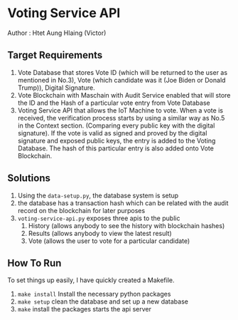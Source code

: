 # Voting Service API

Author : Htet Aung Hlaing (Victor)

## Target Requirements

1. Vote Database that stores Vote ID (which will be returned to the user as mentioned in No.3), Vote (which candidate was it (Joe Biden or Donald Trump)), Digital Signature.
2. Vote Blockchain with Maschain with Audit Service enabled that will store the ID and the Hash of a particular vote entry from Vote Database
3. Voting Service API that allows the IoT Machine to vote. When a vote is received, the verification process starts by using a similar way as No.5 in the Context section. (Comparing every public key with the digital signature). If the vote is valid as signed and proved by the digital signature and exposed public keys, the entry is added to the Voting Database. The hash of this particular entry is also added onto Vote Blockchain.

## Solutions

1. Using the ```data-setup.py```, the database system is setup
2. the database has a transaction hash which can be related with the audit record on the blockchain for later purposes
3. ```voting-service-api.py``` exposes three apis to the public
    1. History (allows anybody to see the history with blockchain hashes)
    2. Results (allows anybody to view the latest result)
    3. Vote (allows the user to vote for a particular candidate)

## How To Run
To set things up easily, I have quickly created a Makefile.

1. ```make install```
    Install the necessary python packages
2. ```make setup```
    clean the database and set up a new database
3. ```make```
    install the packages
    starts the api server